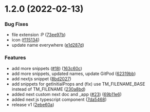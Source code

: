 # 1.2.0 (2022-02-13)


### Bug Fixes

* file extension :P ([73ee97b](https://github.com/avneesh0612/react-nextjs-snippets/commit/73ee97b84376fa8ad0e39608663d4de6d63986d3))
* icon ([f115134](https://github.com/avneesh0612/react-nextjs-snippets/commit/f11513440b1d89b32d555d5defecec3494c44cd2))
* update name everywhere ([e1d287d](https://github.com/avneesh0612/react-nextjs-snippets/commit/e1d287da4dc55304d9d805e3e002574c92109c74))


### Features

* add more snippets ([#18](https://github.com/avneesh0612/react-nextjs-snippets/issues/18)) ([163c60c](https://github.com/avneesh0612/react-nextjs-snippets/commit/163c60cbcb9a87f5541608dc71eafdd7e2c0c312))
* add more snippets, updated names, update GitPod ([62319bb](https://github.com/avneesh0612/react-nextjs-snippets/commit/62319bb757a052cfa3aa64b12928480ef7db7731))
* add nextjs snippet ([8bd2027](https://github.com/avneesh0612/react-nextjs-snippets/commit/8bd2027d3a8fc5d30ea926319f263f029463139d))
* add snippets for getInitialProps and (fix) use TM_FILENAME_BASE instead of TM_FILENAME ([230a8bd](https://github.com/avneesh0612/react-nextjs-snippets/commit/230a8bdaafe0094793beb9aac715736c2e6f1dc6))
* added next custom next doc and _app ([#23](https://github.com/avneesh0612/react-nextjs-snippets/issues/23)) ([69b11e6](https://github.com/avneesh0612/react-nextjs-snippets/commit/69b11e6f21adbd0b9afeeeb0e494824a55ec67f7))
* added next js typescript component ([7da5468](https://github.com/avneesh0612/react-nextjs-snippets/commit/7da54689a5ab29ac27d9cf7c5dbf48e3e7f80ed8))
* release v1 ([2ebe60a](https://github.com/avneesh0612/react-nextjs-snippets/commit/2ebe60a3dbc0a7d985756f69404a90456d761d5c))



